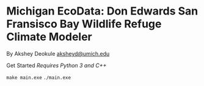 Michigan EcoData: Don Edwards San Fransisco Bay Wildlife Refuge Climate Modeler
===============================================================================
By Akshey Deokule <aksheyd@umich.edu>

Get Started
*Requires Python 3 and C++*

``make main.exe``
``./main.exe``

